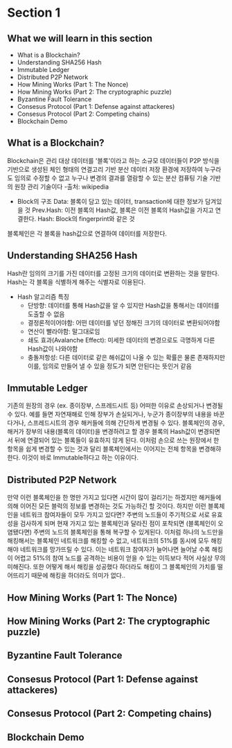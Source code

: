 # Section 1

## What we will learn in this section
- What is a Blockchain?
- Understanding SHA256 Hash
- Immutable Ledger
- Distributed P2P Network
- How Mining Works (Part 1: The Nonce)
- How Mining Works (Part 2: The cryptographic puzzle)
- Byzantine Fault Tolerance
- Consesus Protocol (Part 1: Defense against attackeres)
- Consesus Protocol (Part 2: Competing chains)
- Blockchain Demo

## What is a Blockchain?
Blockchain은 관리 대상 데이터를 '블록'이라고 하는 소규모 데이터들이 P2P 방식을 기반으로 생성된 체인 형태의 연결고리 기반 분산 데이터 저장 환경에 저장하여 누구라도 임의로 수정할 수 없고 누구나 변경의 결과를 열람할 수 있는 분산 컴퓨팅 기술 기반의 원장 관리 기술이다
-출처: wikipedia

- Block의 구조
    Data: 블록이 담고 있는 데이터, transaction에 대한 정보가 담겨있을 것
    Prev.Hash: 이전 블록의 Hash값, 블록은 이전 블록의 Hash값을 가지고 연결한다.
    Hash: Block의 fingerprint와 같은 것

블록체인은 각 블록을 hash값으로 연결하여 데이터를 저장한다.
## Understanding SHA256 Hash
Hash란 임의의 크기를 가진 데이터를 고정된 크기의 데이터로 변환하는 것을 말한다.
Hash는 각 블록을 식별하게 해주는 식별자로 이용된다.
- Hash 알고리즘 특징
    - 단방향: 데이터를 통해 Hash값을 알 수 있지만 Hash값을 통해서는 데이터를 도출할 수 없음
    - 결정론적이어야함: 어떤 데이터를 넣던 정해진 크기의 데이터로 변환되어야함
    - 연산이 빨라야함: 말그대로임
    - 쇄도 효과(Avalanche Effect): 미세한 데이터의 변경으로도 극명하게 다른 Hash값이 나와야함
    - 충돌저항성: 다른 데이터로 같은 해쉬값이 나올 수 있는 확률은 물론 존재하지만 이를, 임의로 만들어 낼 수 있을 정도가 되면 안된다는 뜻인거 같음

## Immutable Ledger
기존의 원장의 경우 (ex. 종이장부, 스프레드시트 등) 어떠한 이유로 손상되거나 변경될 수 있다. 예를 들면 자연재해로 인해 장부가 손실되거나, 누군가 종이장부의 내용을 바꾼다거나, 스프레드시트의 경우 해커들에 의해 간단하게 변경될 수 있다.
블록체인의 경우, 해커가 장부의 내용(블록의 데이터)을 변경하려고 할 경우 블록의 Hash값이 변경되면서 뒤에 연결되어 있는 블록들이 유효하지 않게 된다.
이처럼 손으로 쓰는 원장에서 한 항목을 쉽게 변경할 수 있는 것과 달리 블록체인에서는 이어지는 전체 항목을 변경해햐 한다.
이것이 바로 Immutable하다고 하는 이유이다.

## Distributed P2P Network
만약 이런 블록체인을 한 명만 가지고 있다면 시간이 많이 걸리기는 하겠지만 해커들에 의해 이어진 모든 블럭의 정보를 변경하는 것도 가능하긴 할 것이다.
하지만 이런 블록체인을 네트워크 참여자들이 모두 가지고 있다면?
주변의 노드들이 주기적으로 서로 유효성을 검사하게 되며 현재 가지고 있는 블록체인과 달라진 점이 포착되면 (블록체인이 오염됐다면) 주변의 노드의 블록체인을 통해 복구할 수 있게된다.
이처럼 하나의 노드만을 해킹해서는 블록체인 네트워크를 해킹할 수 없고, 네트워크의 51%를 동시에 모두 해킹해야 네트워크를 망가뜨릴 수 있다.
이는 네트워크 참여자가 늘어나면 늘어날 수록 해킹이 어렵고 51%의 참여 노드를 공격하는 비용이 얻을 수 있는 이득보다 적어 사실상 무의미해진다. 또한 어떻게 해서 해킹을 성공했다 하더라도 해킹이 그 블록체인의 가치를 떨어뜨리기 때문에 해킹을 하더라도 의미가 없다..
## How Mining Works (Part 1: The Nonce)
## How Mining Works (Part 2: The cryptographic puzzle)
## Byzantine Fault Tolerance
## Consesus Protocol (Part 1: Defense against attackeres)
## Consesus Protocol (Part 2: Competing chains)
## Blockchain Demo